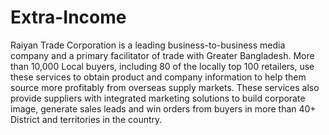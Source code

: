# Extra-Income
Raiyan Trade Corporation is a leading business-to-business media company and a primary facilitator of trade with Greater Bangladesh. More than 10,000 Local buyers, including 80 of the locally top 100 retailers, use these services to obtain product and company information to help them source more profitably from overseas supply markets. These services also provide suppliers with integrated marketing solutions to build corporate image, generate sales leads and win orders from buyers in more than 40+ District and territories in the country.
